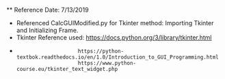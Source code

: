 ** Reference Date: 7/13/2019

- Referenced CalcGUIModified.py for Tkinter method: Importing Tkinter and Initializing Frame.
- Tkinter Reference used: https://docs.python.org/3/library/tkinter.html
-                         https://python-textbok.readthedocs.io/en/1.0/Introduction_to_GUI_Programming.html
                          https://www.python-course.eu/tkinter_text_widget.php

